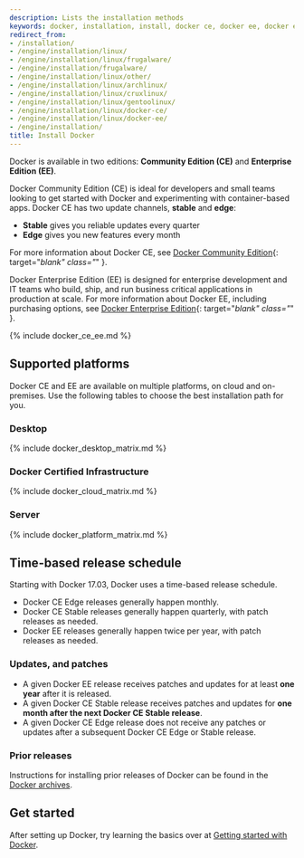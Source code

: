 ```yaml
---
description: Lists the installation methods
keywords: docker, installation, install, docker ce, docker ee, docker editions, stable, edge
redirect_from:
- /installation/
- /engine/installation/linux/
- /engine/installation/linux/frugalware/
- /engine/installation/frugalware/
- /engine/installation/linux/other/
- /engine/installation/linux/archlinux/
- /engine/installation/linux/cruxlinux/
- /engine/installation/linux/gentoolinux/
- /engine/installation/linux/docker-ce/
- /engine/installation/linux/docker-ee/
- /engine/installation/
title: Install Docker
---
```


Docker is available in two editions: **Community Edition (CE)** and **Enterprise
Edition (EE)**.

Docker Community Edition (CE) is ideal for developers and small
teams looking to get started with Docker and experimenting with container-based
apps. Docker CE has two update channels, **stable** and **edge**:

* **Stable** gives you reliable updates every quarter
* **Edge** gives you new features every month

For more information about Docker CE, see
[Docker Community Edition](https://www.docker.com/community-edition/){: target="_blank" class="_" }.

Docker Enterprise Edition (EE) is designed for enterprise
development and IT teams who build, ship, and run business critical
applications in production at scale. For more information about Docker EE,
including purchasing options, see
[Docker Enterprise Edition](https://www.docker.com/enterprise-edition/){: target="_blank" class="_" }.

{% include docker_ce_ee.md %}

## Supported platforms

Docker CE and EE are available on multiple platforms, on cloud and on-premises.
Use the following tables to choose the best installation path for you.

### Desktop

{% include docker_desktop_matrix.md %}

### Docker Certified Infrastructure

{% include docker_cloud_matrix.md %}

### Server

{% include docker_platform_matrix.md %}

## Time-based release schedule

Starting with Docker 17.03, Docker uses a time-based release schedule.

- Docker CE Edge releases generally happen monthly.
- Docker CE Stable releases generally happen quarterly, with patch releases as
  needed.
- Docker EE releases generally happen twice per year, with patch releases as
  needed.

### Updates, and patches

- A given Docker EE release receives patches and updates for at least **one
  year** after it is released.
- A given Docker CE Stable release receives patches and updates for **one
  month after the next Docker CE Stable release**.
- A given Docker CE Edge release does not receive any patches or updates after
  a subsequent Docker CE Edge or Stable release.

### Prior releases

Instructions for installing prior releases of Docker can be found in the
[Docker archives](/docsarchive/).

## Get started

After setting up Docker, try learning the basics over at
[Getting started with Docker](/get-started/).
